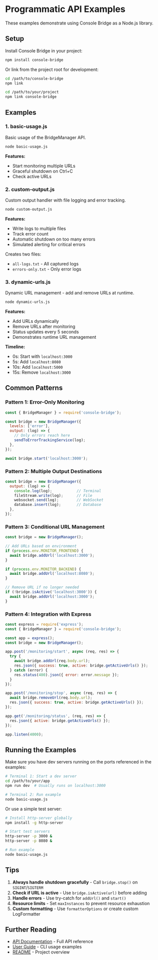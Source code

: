 # Programmatic API Examples

These examples demonstrate using Console Bridge as a Node.js library.

## Setup

Install Console Bridge in your project:

```bash
npm install console-bridge
```

Or link from the project root for development:

```bash
cd /path/to/console-bridge
npm link

cd /path/to/your/project
npm link console-bridge
```

## Examples

### 1. basic-usage.js

Basic usage of the BridgeManager API.

```bash
node basic-usage.js
```

**Features:**
- Start monitoring multiple URLs
- Graceful shutdown on Ctrl+C
- Check active URLs

### 2. custom-output.js

Custom output handler with file logging and error tracking.

```bash
node custom-output.js
```

**Features:**
- Write logs to multiple files
- Track error count
- Automatic shutdown on too many errors
- Simulated alerting for critical errors

Creates two files:
- `all-logs.txt` - All captured logs
- `errors-only.txt` - Only error logs

### 3. dynamic-urls.js

Dynamic URL management - add and remove URLs at runtime.

```bash
node dynamic-urls.js
```

**Features:**
- Add URLs dynamically
- Remove URLs after monitoring
- Status updates every 5 seconds
- Demonstrates runtime URL management

**Timeline:**
- 0s: Start with `localhost:3000`
- 5s: Add `localhost:8080`
- 10s: Add `localhost:5000`
- 15s: Remove `localhost:3000`

## Common Patterns

### Pattern 1: Error-Only Monitoring

```javascript
const { BridgeManager } = require('console-bridge');

const bridge = new BridgeManager({
  levels: ['error'],
  output: (log) => {
    // Only errors reach here
    sendToErrorTrackingService(log);
  },
});

await bridge.start('localhost:3000');
```

### Pattern 2: Multiple Output Destinations

```javascript
const bridge = new BridgeManager({
  output: (log) => {
    console.log(log);           // Terminal
    fileStream.write(log);      // File
    websocket.send(log);        // WebSocket
    database.insert(log);       // Database
  },
});
```

### Pattern 3: Conditional URL Management

```javascript
const bridge = new BridgeManager();

// Add URLs based on environment
if (process.env.MONITOR_FRONTEND) {
  await bridge.addUrl('localhost:3000');
}

if (process.env.MONITOR_BACKEND) {
  await bridge.addUrl('localhost:8080');
}

// Remove URL if no longer needed
if (!bridge.isActive('localhost:3000')) {
  await bridge.addUrl('localhost:3000');
}
```

### Pattern 4: Integration with Express

```javascript
const express = require('express');
const { BridgeManager } = require('console-bridge');

const app = express();
const bridge = new BridgeManager();

app.post('/monitoring/start', async (req, res) => {
  try {
    await bridge.addUrl(req.body.url);
    res.json({ success: true, active: bridge.getActiveUrls() });
  } catch (error) {
    res.status(400).json({ error: error.message });
  }
});

app.post('/monitoring/stop', async (req, res) => {
  await bridge.removeUrl(req.body.url);
  res.json({ success: true, active: bridge.getActiveUrls() });
});

app.get('/monitoring/status', (req, res) => {
  res.json({ active: bridge.getActiveUrls() });
});

app.listen(4000);
```

## Running the Examples

Make sure you have dev servers running on the ports referenced in the examples:

```bash
# Terminal 1: Start a dev server
cd /path/to/your/app
npm run dev  # Usually runs on localhost:3000

# Terminal 2: Run example
node basic-usage.js
```

Or use a simple test server:

```bash
# Install http-server globally
npm install -g http-server

# Start test servers
http-server -p 3000 &
http-server -p 8080 &

# Run example
node basic-usage.js
```

## Tips

1. **Always handle shutdown gracefully** - Call `bridge.stop()` on `SIGINT`/`SIGTERM`
2. **Check if URL is active** - Use `bridge.isActive(url)` before adding
3. **Handle errors** - Use try-catch for `addUrl()` and `start()`
4. **Resource limits** - Set `maxInstances` to prevent resource exhaustion
5. **Custom formatting** - Use `formatterOptions` or create custom LogFormatter

## Further Reading

- [API Documentation](../../docs/API.md) - Full API reference
- [User Guide](../../docs/USAGE.md) - CLI usage examples
- [README](../../README.md) - Project overview

